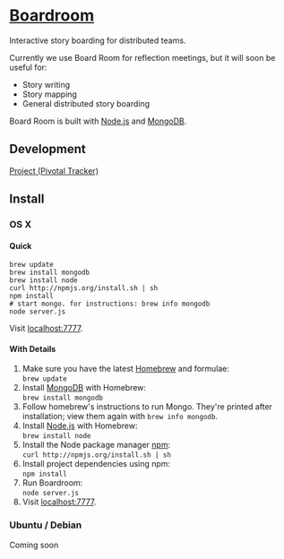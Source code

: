 # [Boardroom](http://boardroom.carbonfive.com/)

Interactive story boarding for distributed teams.

Currently we use Board Room for reflection meetings, but it will soon be useful for:

* Story writing
* Story mapping
* General distributed story boarding

Board Room is built with [Node.js](http://nodejs.org/) and [MongoDB](http://www.mongodb.org/).

## Development

[Project (Pivotal Tracker)](https://www.pivotaltracker.com/projects/540409)

## Install

### OS X

#### Quick

    brew update
    brew install mongodb
    brew install node
    curl http://npmjs.org/install.sh | sh
    npm install
    # start mongo. for instructions: brew info mongodb
    node server.js

Visit [localhost:7777](http://localhost:7777).

#### With Details

1. Make sure you have the latest [Homebrew](http://mxcl.github.com/homebrew/) and formulae:  
   `brew update`
1. Install [MongoDB](http://www.mongodb.org/) with Homebrew:  
   `brew install mongodb`
1. Follow homebrew's instructions to run Mongo. They're printed after installation; view them again with `brew info mongodb`.
1. Install [Node.js](http://nodejs.org/) with Homebrew:  
   `brew install node`
1. Install the Node package manager [npm](http://npmjs.org/):  
   `curl http://npmjs.org/install.sh | sh`
1. Install project dependencies using npm:  
   `npm install`
1. Run Boardroom:  
   `node server.js`
1. Visit [localhost:7777](http://localhost:7777).

### Ubuntu / Debian
Coming soon
